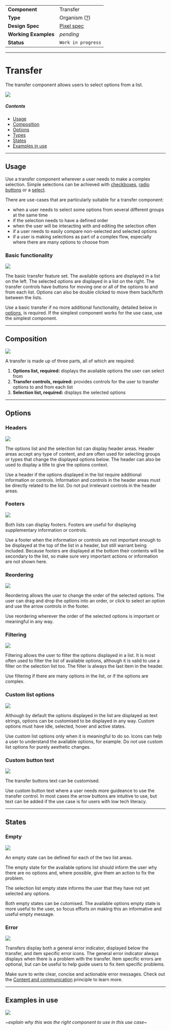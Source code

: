 | |  |
|-------------|------------------|
| **Component** | Transfer |
| **Type** | Organism ([?](http://atomicdesign.bradfrost.com/chapter-2/))|
| **Design Spec** | [Pixel spec](https://sketch.cloud/s/DwkDk/a/jvobL7) |
| **Working Examples** | *pending* |
| **Status** | `Work in progress` |

---

# Transfer

The transfer component allows users to select options from a list.

![](../images/transfer.png)

##### Contents

- [Usage](#usage)
- [Composition](#composition)
- [Options](#options)
- [Types](#types)
- [States](#states)
- [Examples in use](#examples-in-use)

---

## Usage

Use a transfer component wherever a user needs to make a complex selection. Simple selections can be achieved with [checkboxes](../atoms/checkbox.md), [radio buttons](../atoms/radio.md) or a [select](../molecules/select.md).

There are use-cases that are particularly suitable for a transfer component:

- when a user needs to select some options from several different groups at the same time
- if the selection needs to have a defined order
- when the user will be interacting with and editing the selection often
- if a user needs to easily compare non-selected and selected options
- if a user is making selections as part of a complex flow, especially where there are many options to choose from

### Basic functionality

![](../images/transfer.png)

The basic transfer feature set. The available options are displayed in a list on the left. The selected options are displayed in a list on the right. The transfer controls have buttons for moving one or all of the options to and from each list. Options can also be double clicked to move them back/forth between the lists.

Use a basic transfer if no more additional functionality, detailed below in [options](#options), is required. If the simplest component works for the use case, use the simplest component.

---

## Composition

![](../images/composition.png)

A transfer is made up of three parts, all of which are required:

1. **Options list, required:** displays the available options the user can select from
2. **Transfer controls, required:** provides controls for the user to transfer options to and from each list
3. **Selection list, required:** displays the selected options

---

## Options

### Headers

![](../images/transfer-header.png)

The options list and the selection list can display header areas. Header areas accept any type of content, and are often used for selecting groups or types that change the displayed options below. The header can also be used to display a title to give the options context.

Use a header if the options displayed in the list require additional information or controls. Information and controls in the header areas must be directly related to the list. Do not put irrelevant controls in the header areas.

### Footers

![](../images/transfer-footer.png)

Both lists can display footers. Footers are useful for displaying supplementary information or controls.

Use a footer when the information or controls are not important enough to be displayed at the top of the list in a header, but still warrant being included. Because footers are displayed at the bottom their contents will be secondary to the list, so make sure very important actions or information are not shown here.

### Reordering

![](../images/transfer-reorder.png)

Reordering allows the user to change the order of the selected options. The user can drag and drop the options into an order, or click to select an option and use the arrow controls in the footer.

Use reordering wherever the order of the selected options is important or meaningful in any way.

### Filtering

![](../images/transfer-filter.png)

Filtering allows the user to filter the options displayed in a list. It is most often used to filter the list of available options, although it is valid to use a filter on the selection list too. The filter is always the last item in the header.

Use filtering if there are many options in the list, or if the options are complex.

### Custom list options

![](../images/transfer-custom.png)

Although by default the options displayed in the list are displayed as text strings, options can be customised to be displayed in any way. Custom options must have idle, selected, hover and active states.

Use custom list options only when it is meaningful to do so. Icons can help a user to understand the available options, for example. Do not use custom list options for purely aesthetic changes.

### Custom button text

![](../images/transfer-buttons.png)

The transfer buttons text can be customised.

Use custom button text where a user needs more guideance to use the transfer control. In most cases the arrow buttons are intuitive to use, but text can be added if the use case is for users with low tech literacy.

---

## States

### Empty

![](../images/transfer-empty.png)

An empty state can be defined for each of the two list areas.

The empty state for the available options list should inform the user why there are no options and, where possible, give them an action to fix the problem.

The selection list empty state informs the user that they have not yet selected any options.

Both empty states can be cutomised. The available options empty state is more useful to the user, so focus efforts on making this an informative and useful empty message.

### Error

![](../images/transfer-error.png)

Transfers display both a general error indicator, displayed below the transfer, and item specific error icons. The general error indicator always displays when there is a problem with the transfer. Item specific errors are optional, but can be useful to help guide users to fix item specific problems.

Make sure to write clear, concise and actionable error messages. Check out the [Content and communication](../principles/content-communication.md) principle to learn more.

---

## Examples in use

![](../images/-example.png)

*~explain why this was the right component to use in this use case~*
